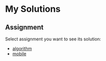 # My Solutions

## Assignment

Select assignment you want to see its solution:

- [algorithm](https://github.com/phammaidung/hl-assignment/tree/master/algorithm)
- [mobile](https://github.com/phammaidung/hl-assignment/tree/master/mobile)

